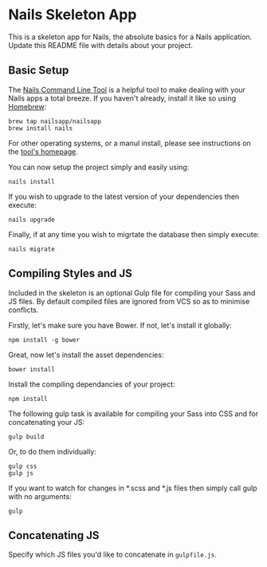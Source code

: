 # Nails Skeleton App
This is a skeleton app for Nails, the absolute basics for a Nails application. Update this README file with details about your project.


## Basic Setup
The [Nails Command Line Tool](https://github.com/nailsapp/command-line-tool) is a helpful tool to make dealing with your Nails apps a total breeze. If you haven't already, install it like so using [Homebrew](http://brew.sh):

    brew tap nailsapp/nailsapp
    brew install nails

For other operating systems, or a manul install, please see instructions on the [tool's homepage](https://github.com/nailsapp/command-line-tool).

You can now setup the project simply and easily using:

    nails install

If you wish to upgrade to the latest version of your dependencies then execute:

    nails upgrade

Finally, if at any time you wish to migrtate the database then simply execute:

    nails migrate


## Compiling Styles and JS
Included in the skeleton is an optional Gulp file for compiling your Sass and JS files. By default compiled files are ignored from VCS so as to minimise conflicts.

Firstly, let's make sure you have Bower. If not, let's install it globally:

    npm install -g bower

Great, now let's install the asset dependencies:

    bower install

Install the compiling dependancies of your project:

    npm install

The following gulp task is available for compiling your Sass into CSS and for concatenating your JS:

    gulp build

Or, to do them individually:

	gulp css
	gulp js

If you want to watch for changes in \*.scss and \*.js files then simply call gulp with no arguments:

    gulp


## Concatenating JS
Specify which JS files you'd like to concatenate in `gulpfile.js`.
